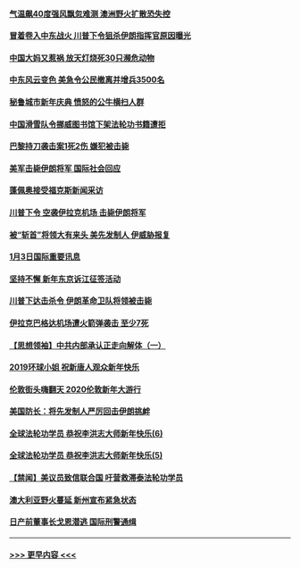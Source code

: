 #### [气温飙40度强风飘忽难测 澳洲野火扩散恐失控](../pages/prog202/a102744951.md?t=01041722) 
#### [冒着卷入中东战火 川普下令狙杀伊朗指挥官原因曝光](../pages/prog202/a102744900.md?t=01041722) 
#### [中国大妈又惹祸 放天灯烧死30只濒危动物](../pages/prog202/a102744899.md?t=01041722) 
#### [中东风云变色 美急令公民撤离并增兵3500名](../pages/prog202/a102744827.md?t=01041722) 
#### [秘鲁城市新年庆典 愤怒的公牛横扫人群](../pages/prog202/a102744618.md?t=01041722) 
#### [中国滑雪队令挪威图书馆下架法轮功书籍遭拒](../pages/prog202/a102744639.md?t=01041722) 
#### [巴黎持刀袭击案1死2伤 嫌犯被击毙](../pages/prog202/a102744566.md?t=01041722) 
#### [美军击毙伊朗将军 国际社会回应](../pages/prog202/a102744485.md?t=01041722) 
#### [蓬佩奥接受福克斯新闻采访](../pages/prog202/a102744480.md?t=01041722) 
#### [川普下令 空袭伊拉克机场 击毙伊朗将军](../pages/prog202/a102744470.md?t=01041722) 
#### [被“斩首”将领大有来头 美先发制人 伊威胁报复](../pages/prog202/a102744454.md?t=01041722) 
#### [1月3日国际重要讯息](../pages/prog202/a102744301.md?t=01041722) 
#### [坚持不懈 新年东京诉江征签活动](../pages/prog202/a102744303.md?t=01041722) 
#### [川普下达击杀令 伊朗革命卫队将领被击毙](../pages/prog202/a102741911.md?t=01041722) 
#### [伊拉克巴格达机场遭火箭弹袭击 至少7死](../pages/prog202/a102744115.md?t=01041722) 
#### [【思想领袖】中共内部承认正走向解体（一）](../pages/prog202/a102744097.md?t=01041722) 
#### [2019环球小姐 祝新唐人观众新年快乐](../pages/prog202/a102744043.md?t=01041722) 
#### [伦敦街头嗨翻天 2020伦敦新年大游行](../pages/prog202/a102743925.md?t=01041722) 
#### [美国防长：将先发制人严厉回击伊朗挑衅](../pages/prog202/a102743930.md?t=01041722) 
#### [全球法轮功学员 恭祝李洪志大师新年快乐(6)](../pages/prog202/a102743899.md?t=01041722) 
#### [全球法轮功学员 恭祝李洪志大师新年快乐(5)](../pages/prog202/a102743766.md?t=01041722) 
#### [【禁闻】美议员致信联合国 吁营救滞泰法轮功学员](../pages/prog202/a102743781.md?t=01041722) 
#### [澳大利亚野火蔓延 新州宣布紧急状态](../pages/prog202/a102743681.md?t=01041722) 
#### [日产前董事长戈恩潜逃 国际刑警通缉](../pages/prog202/a102743676.md?t=01041722) 

----
#### [ >>> 更早内容 <<< ](../indexes/prog202-earlier.md)
